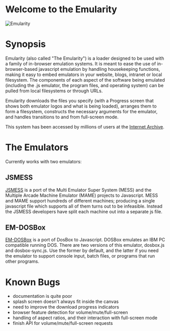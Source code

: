 # Welcome to the Emularity #
![Emularity](https://raw.githubusercontent.com/db48x/emularity/master/logo/emularity_light.png)
# Synopsis #

Emularity (also called "The Emularity") is a loader designed to be used with a family of in-browser emulation systems. It is meant to ease the use of in-browser-based javascript emulation by handling housekeeping functions, making it easy to embed emulators in your website, blogs, intranet or local filesystem. The components of each aspect of the software being emulated (including the .js emulator, the program files, and operating system) can be pulled from local filesystems or through URLs.

Emularity downloads the files you specify (with a Progress screen that shows both emulator logos and what is being loaded), arranges them to form a filesystem, constructs the necessary arguments for the emulator, and handles transitions to and from full-screen mode.

This system has been accessed by millions of users at the [Internet Archive](https://archive.org). 

# The Emulators #

Currently works with two emulators:

## JSMESS ##

[JSMESS](https://github.com/jsmess/jsmess) is a port of the Multi
Emulator Super System (MESS) and the Multiple Arcade Machine Emulator
(MAME) projects to Javascript. MESS and MAME support hundreds of
different machines; producing a single javascript file which supports
all of them turns out to be infeasible. Instead the JSMESS developers
have split each machine out into a separate js file.

## EM-DOSBox ##

[EM-DOSBox](https://github.com/dreamlayers/em-dosbox/) is a port of
DosBox to Javascript. DOSBox emulates an IBM PC compatible running
DOS. There are two versions of this emulator, dosbox.js and
dosbox-sync.js. Use the former by default, and the latter if you need
the emulator to support console input, batch files, or programs that
run other programs.

# Known Bugs #

* documentation is quite poor
* splash screen doesn't always fit inside the canvas
* need to improve the download progress indicators
* browser feature detection for volume/mute/full-screen
* handling of aspect ratios, and their interaction with full-screen mode
* finish API for volume/mute/full-screen requests

